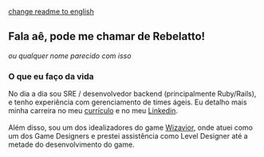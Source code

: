 [change readme to english](/README.en.md)

## Fala aê, pode me chamar de Rebelatto!
_ou qualquer nome parecido com isso_

### O que eu faço da vida
No dia a dia sou SRE / desenvolvedor backend (principalmente Ruby/Rails), e tenho experiência com gerenciamento de times ágeis. Eu detalho mais minha carreira no meu [currículo](https://drive.google.com/file/d/1NzBbPspyBrSGGuSq-Z8NbUevZlAdKvGj/view?usp=sharing) e no meu [Linkedin](https://www.linkedin.com/in/rebelatto/).
<br/><br/>
Além disso, sou um dos idealizadores do game [Wizavior](https://www.facebook.com/wizaviorgame), onde atuei como um dos Game Designers e prestei assistência como Level Designer até a metade do desenvolvimento do game.

